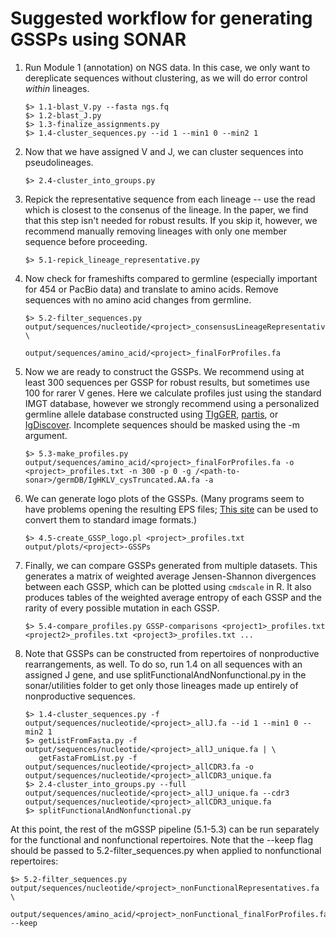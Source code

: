 Suggested workflow for generating GSSPs using SONAR
===

1. Run Module 1 (annotation) on NGS data. In this case, we only want to dereplicate sequences without clustering, as we will do error control _within_ lineages.
   ```
   $> 1.1-blast_V.py --fasta ngs.fq
   $> 1.2-blast_J.py
   $> 1.3-finalize_assignments.py
   $> 1.4-cluster_sequences.py --id 1 --min1 0 --min2 1
   ```
1. Now that we have assigned V and J, we can cluster sequences into pseudolineages.
   ```
   $> 2.4-cluster_into_groups.py
   ```
1. Repick the representative sequence from each lineage -- use the read which is closest to the consenus of the lineage. In the paper, we find that this step isn't needed for robust results. If you skip it, however, we recommend manually removing lineages with only one member sequence before proceeding.
   ```
   $> 5.1-repick_lineage_representative.py
   ```
1. Now check for frameshifts compared to germline (especially important for 454 or PacBio data) and translate to amino acids. Remove sequences with no amino acid changes from germline.
   ```
   $> 5.2-filter_sequences.py output/sequences/nucleotide/<project>_consensusLineageRepresentatives.fa \
                              output/sequences/amino_acid/<project>_finalForProfiles.fa
   ```
1. Now we are ready to construct the GSSPs. We recommend using at least 300 sequences per GSSP for robust results, but sometimes use 100 for rarer V genes. Here we calculate profiles just using the standard IMGT database, however we strongly recommend using a personalized germline allele database constructed using [TIgGER](http://tigger.readthedocs.io/en/0.2.8/), [partis](https://github.com/psathyrella/partis), or [IgDiscover](https://bitbucket.org/igdiscover/igdiscover). Incomplete sequences should be masked using the -m argument.
   ```
   $> 5.3-make_profiles.py output/sequences/amino_acid/<project>_finalForProfiles.fa -o <project>_profiles.txt -n 300 -p 0 -g /<path-to-sonar>/germDB/IgHKLV_cysTruncated.AA.fa -a
   ```
1. We can generate logo plots of the GSSPs. (Many programs seem to have problems opening the resulting EPS files; [This site](http://convertepstojpg.com/) can be used to convert them to standard image formats.)
   ```
   $> 4.5-create_GSSP_logo.pl <project>_profiles.txt output/plots/<project>-GSSPs
   ```
1. Finally, we can compare GSSPs generated from multiple datasets. This generates a matrix of weighted average Jensen-Shannon divergences between each GSSP, which can be plotted using `cmdscale` in R. It also produces tables of the weighted average entropy of each GSSP and the rarity of every possible mutation in each GSSP.
   ```
   $> 5.4-compare_profiles.py GSSP-comparisons <project1>_profiles.txt <project2>_profiles.txt <project3>_profiles.txt ...
   ```
1. Note that GSSPs can be constructed from repertoires of nonproductive rearrangements, as well. To do so, run 1.4 on all sequences with an assigned J gene, and use splitFunctionalAndNonfunctional.py in the sonar/utilities folder to get only those lineages made up entirely of nonproductive sequences.
   ```
   $> 1.4-cluster_sequences.py -f output/sequences/nucleotide/<project>_allJ.fa --id 1 --min1 0 --min2 1
   $> getListFromFasta.py -f output/sequences/nucleotide/<project>_allJ_unique.fa | \
      getFastaFromList.py -f output/sequences/nucleotide/<project>_allCDR3.fa -o output/sequences/nucleotide/<project>_allCDR3_unique.fa
   $> 2.4-cluster_into_groups.py --full output/sequences/nucleotide/<project>_allJ_unique.fa --cdr3 output/sequences/nucleotide/<project>_allCDR3_unique.fa
   $> splitFunctionalAndNonfunctional.py
   ```
At this point, the rest of the mGSSP pipeline (5.1-5.3) can be run separately for the functional and nonfunctional repertoires. Note that the --keep flag should be passed to 5.2-filter_sequences.py when applied to nonfunctional repertoires:
   ```
   $> 5.2-filter_sequences.py output/sequences/nucleotide/<project>_nonFunctionalRepresentatives.fa \
                              output/sequences/amino_acid/<project>_nonFunctional_finalForProfiles.fa --keep
   ```
